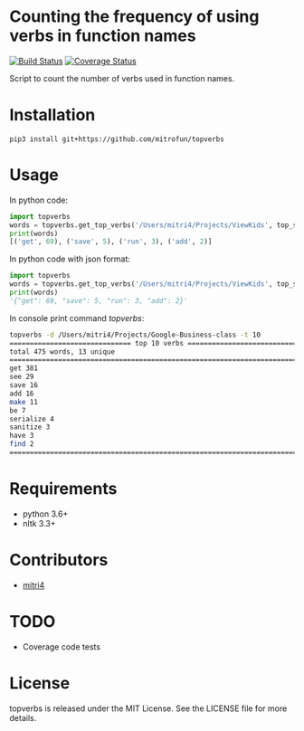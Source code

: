 Counting the frequency of using verbs in function names
=====
[![Build Status](https://travis-ci.org/mitrofun/topverbs.svg?branch=master)](https://travis-ci.org/mitrofun/topverbs) [![Coverage Status](https://coveralls.io/repos/github/mitrofun/topverbs/badge.svg?branch=master)](https://coveralls.io/github/mitrofun/topverbs?branch=master)

Script to count the number of verbs used in function names.

Installation
=====
    pip3 install git+https://github.com/mitrofun/topverbs

Usage
=====
In python code:
```python
import topverbs
words = topverbs.get_top_verbs('/Users/mitri4/Projects/ViewKids', top_size=5)
print(words) 
[('get', 69), ('save', 5), ('run', 3), ('add', 2)]
```

In python code with json format:
```python
import topverbs
words = topverbs.get_top_verbs('/Users/mitri4/Projects/ViewKids', top_size=5, format_data='json')
print(words) 
'{"get": 69, "save": 5, "run": 3, "add": 2}'
```

In console print command *topverbs*:
```bash
topverbs -d /Users/mitri4/Projects/Google-Business-class -t 10
============================== top 10 verbs ==============================
total 475 words, 13 unique
==========================================================================
get 381
see 29
save 16
add 16
make 11
be 7
serialize 4
sanitize 3
have 3
find 2
==========================================================================
```

Requirements
=====
- python 3.6+
- nltk 3.3+

Contributors
=====
- [mitri4](https://github.com/mitrofun)

TODO
=====
- Coverage code tests

License
=====
topverbs is released under the MIT License. See the LICENSE file for more details.
